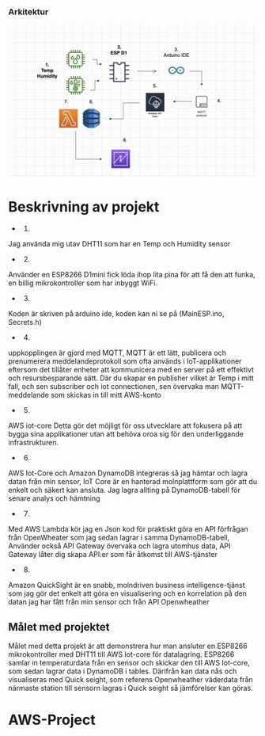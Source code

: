 
### Arkitektur 

<img src="/img/espbild.jpg">

# Beskrivning av projekt

* 1. 
Jag använda mig utav DHT11 som har en Temp och Humidity sensor     

* 2. 
Använder en ESP8266 D1mini fick löda ihop lita pina för att få den att funka, en billig mikrokontroller som har inbyggt WiFi. 

* 3. 
Koden är skriven på arduino ide, koden kan ni se på (MainESP.ino, Secrets.h)


* 4. 
uppkopplingen är gjord med MQTT, MQTT är ett lätt, publicera och prenumerera meddelandeprotokoll som ofta används i IoT-applikationer eftersom det tillåter enheter att kommunicera med en server på ett effektivt och resursbesparande sätt. Där du skapar en publisher vilket är Temp i mitt fall, och sen subscriber och iot connectionen, sen övervaka man MQTT-meddelande som skickas in till mitt AWS-konto 


* 5. 
AWS iot-core Detta gör det möjligt för oss utvecklare att fokusera på att bygga sina applikationer utan att behöva oroa sig för den underliggande infrastrukturen.

* 6. 
AWS Iot-Core och Amazon DynamoDB integreras så jag hämtar och lagra datan från min sensor, IoT Core är en hanterad molnplattform som gör att du enkelt och säkert kan ansluta. 
Jag lagra allting på DynamoDB-tabell för senare analys och hämtning

* 7. 

Med AWS Lambda kör jag en Json kod för praktiskt göra en API förfrågan från OpenWheater som jag sedan lagrar i samma DynamoDB-tabell, Använder också API Gateway övervaka och lagra utomhus data, API Gateway låter dig skapa API:er som får åtkomst till AWS-tjänster

* 8. 
Amazon QuickSight är en snabb, molndriven business intelligence-tjänst som jag gör det enkelt att göra en visualisering och en korrelation på den datan jag har fått från min sensor och från API Openwheather



## **Målet med projektet**


Målet med detta projekt är att demonstrera hur man ansluter en ESP8266 mikrokontroller med DHT11 till AWS Iot-core för datalagring. ESP8266 samlar in temperaturdata från en sensor och skickar den till AWS Iot-core, som sedan lagrar data i DynamoDB i tables. Därifrån kan data nås och visualiseras med Quick seight, som referens Openwheather väderdata från närmaste station till sensorn lagras i Quick seight så jämförelser kan göras.

# AWS-Project
